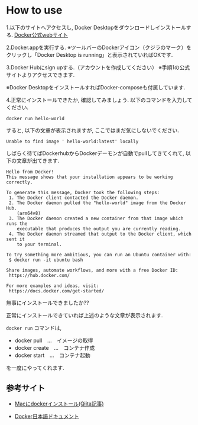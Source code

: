 # How to use

1.以下のサイトへアクセスし, Docker Desktopをダウンロードしインストールする.
[Docker公式webサイト](https://www.docker.com/get-started)

2.Docker.appを実行する.
※ツールバーのDockerアイコン（クジラのマーク）をクリックし「Docker Desktop is running」と表示されていればOKです.

3.Docker Hubにsign upする.（アカウントを作成してください）
※手順1の公式サイトよりアクセスできます.

※Docker DesktopをインストールすればDocker-composeも付属しています.

4.正常にインストールできたか, 確認してみましょう.
以下のコマンドを入力してください.

```
docker run hello-world
```

すると, 以下の文章が表示されますが, ここではまだ気にしないでください.

```
Unable to find image ' hello-world:latest' locally
```

しばらく待てばDockerhubからDockerデーモンが自動でpullしてきてくれて, 以下の文章が出てきます.

```
Hello from Docker!
This message shows that your installation appears to be working correctly.

To generate this message, Docker took the following steps:
 1. The Docker client contacted the Docker daemon.
 2. The Docker daemon pulled the "hello-world" image from the Docker Hub.
    (arm64v8)
 3. The Docker daemon created a new container from that image which runs the
    executable that produces the output you are currently reading.
 4. The Docker daemon streamed that output to the Docker client, which sent it
    to your terminal.

To try something more ambitious, you can run an Ubuntu container with:
 $ docker run -it ubuntu bash

Share images, automate workflows, and more with a free Docker ID:
 https://hub.docker.com/

For more examples and ideas, visit:
 https://docs.docker.com/get-started/

 ```


無事にインストールできましたか??

正常にインストールできていれば上述のような文章が表示されます.

```docker run``` コマンドは,
- docker pull　…　イメージの取得
- docker create　…　コンテナ作成
- docker start　…　コンテナ起動

を一度にやってくれます.



## 参考サイト

- [Macにdockerインストール(Qiita記事)](https://qiita.com/ama_keshi/items/b4c47a4aca5d48f2661c)

- [Docker日本語ドキュメント](https://docs.docker.jp/index.html)


